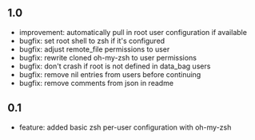 ## 1.0

* improvement: automatically pull in root user configuration if available
* bugfix: set root shell to zsh if it's configured
* bugfix: adjust remote_file permissions to user
* bugfix: rewrite cloned oh-my-zsh to user permissions
* bugfix: don't crash if root is not defined in data_bag users
* bugfix: remove nil entries from users before continuing
* bugfix: remove comments from json in readme

## 0.1

* feature: added basic zsh per-user configuration with oh-my-zsh

